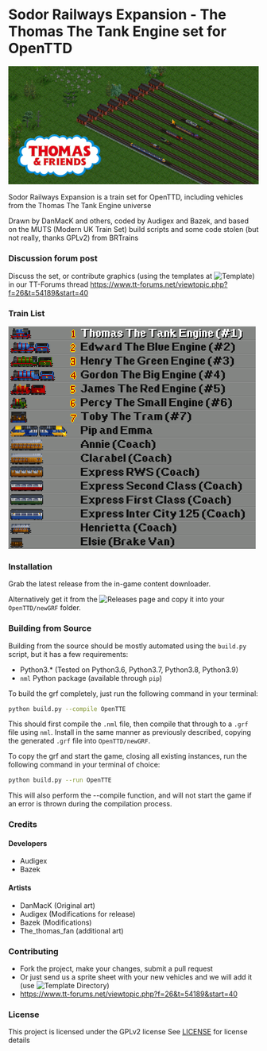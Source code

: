 # Sodor Railways Expansion - The Thomas The Tank Engine set for OpenTTD
![Thomas and Friends](banner.png)

Sodor Railways Expansion is a train set for OpenTTD, including vehicles from the Thomas The Tank Engine universe

Drawn by DanMacK and others, coded by Audigex and Bazek, and based on the MUTS (Modern UK Train Set) build scripts and some code stolen (but not really, thanks GPLv2) from BRTrains

### Discussion forum post
Discuss the set, or contribute graphics (using the templates at ![Template](gfx/Template/)) in our TT-Forums thread
https://www.tt-forums.net/viewtopic.php?f=26&t=54189&start=40

### Train List
![Thomas and Friends](vehicles.png)

### Installation
Grab the latest release from the in-game content downloader.

Alternatively get it from the ![Releases](../../releases/) page and copy it into your `OpenTTD/newGRF` folder.

### Building from Source
Building from the source should be mostly automated using the `build.py` script, but it has a few requirements:
  - Python3.* (Tested on Python3.6, Python3.7, Python3.8, Python3.9)
  - `nml` Python package (available through `pip`)
  
To build the grf completely, just run the following command in your terminal:
```bash
python build.py --compile OpenTTE
```
This should first compile the `.nml` file, then compile that through to a `.grf` file using `nml`.  Install in the same manner
as previously described, copying the generated `.grf` file into `OpenTTD/newGRF`.

To copy the grf and start the game, closing all existing instances, run the following command in your terminal of choice:
```bash
python build.py --run OpenTTE
```
This will also perform the --compile function, and will not start the game if an error is thrown during the compilation process.


### Credits

#### Developers

- Audigex
- Bazek

#### Artists

- DanMacK (Original art)
- Audigex (Modifications for release)
- Bazek (Modifications)
- The_thomas_fan (additional art)

### Contributing
- Fork the project, make your changes, submit a pull request
- Or just send us a sprite sheet with your new vehicles and we will add it (use ![Template](gfx/Template/) Directory)
- https://www.tt-forums.net/viewtopic.php?f=26&t=54189&start=40

### License
This project is licensed under the GPLv2 license
See [LICENSE](./LICENSE) for license details
